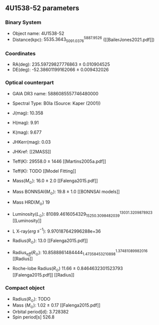 
## 4U1538-52 parameters

### **Binary System**
- Object name:          4U1538-52
- Distance(kpc):        $5535.3643_{5091.0376}^{5887.9526}$  ([[BailerJones2021.pdf]])


### **Coordinates**
- RA(deg):          235.59729827776863 $\pm$ 0.010904525
- DE(deg):          -52.38601199162066 $\pm$ 0.009432026


### **Optical counterpart**
- GAIA DR3 name:        5886085557746480000
- Spectral Type:        B0Ia   (Source: Kaper (2001))

- J(mag):           10.358
- H(mag):           9.91
- K(mag):           9.677
- JHKerr(mag):      0.03
- JHKref:           [[2MASS]]

- Teff(K):          29558.0 $\pm$ 1446 [[Martins2005a.pdf]]
- Teff(K):          TODO [[Model Fitting]]

- Mass($M_{\odot}$):               16.0 $\pm$ 2.0 [[Falenga2015.pdf]]
- Mass BONNSAI($M_{\odot}$):       19.8 $\pm$ 1.0 [[BONNSAI models]]
- Mass HRD($M_{\odot}$)            19

- Luminosity($L_{\odot}$):         $81089.4616054329_{15250.3098482039}^{13031.3209878923}$ [[Luminosity]]
- L X-ray($erg$ $s^{-1}$):          9.970187642996288e+36

- Radius($R_{\odot}$):                 13.0 [[Falenga2015.pdf]]
- Radius$_{eff}$($R_{\odot}$):           $10.8588861484444_{1.47358453210898}^{1.37481089982016}$ [[Radius]]
- Roche-lobe Radius($R_{\odot}$)       11.66 $\pm$ 0.8464632301523793 [[Falenga2015.pdf]] [[Radius]]


### **Compact object**
- Radius($R_{\odot}$):             TODO
- Mass ($M_{\odot}$):              1.02 $\pm$ 0.17 [[Falenga2015.pdf]]
- Orbital period[d]:        3.728382
- Spin period[s]            526.8
